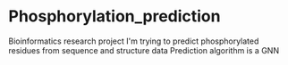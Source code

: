 # Phosphorylation_prediction
Bioinformatics research project
I'm trying to predict phosphorylated residues from sequence and structure data
Prediction algorithm is a GNN
